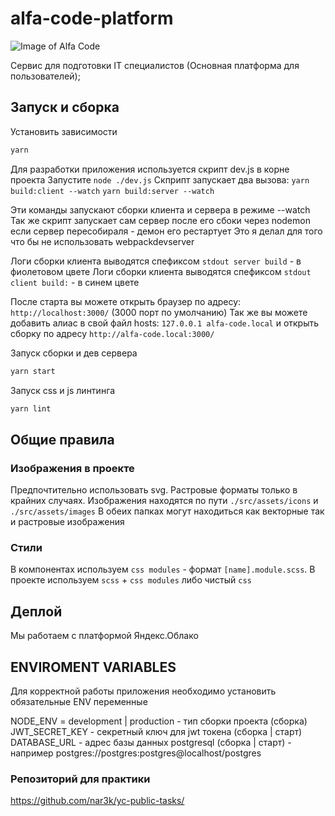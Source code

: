 # alfa-code-platform

![Image of Alfa Code](https://avatars1.githubusercontent.com/u/64861429?s=200&v=4)

Сервис для подготовки IT специалистов (Основная платформа для пользователей);

## Запуск и сборка

Установить зависимости

```javascript
yarn
```

Для разработки приложения используется скрипт dev.js в корне проекта
Запустите `node ./dev.js`
Скприпт запускает два вызова:
    `yarn build:client --watch`
    `yarn build:server --watch`

Эти команды запускают сборки клиента и сервера в режиме --watch
Так же скрипт запускает сам сервер после его сбоки через nodemon если сервер пересобираля - демон его рестартует
Это я делал для того что бы не использовать webpackdevserver

Логи сборки клиента выводятся спефиксом `stdout server build` - в фиолетовом цвете
Логи сборки клиента выводятся спефиксом `stdout client build:` - в синем цвете

После старта вы можете открыть браузер по адресу: `http://localhost:3000/` (3000 порт по умолчанию)
Так же вы можете добавить алиас в свой файл hosts: `127.0.0.1 alfa-code.local` и открыть сборку по адресу `http://alfa-code.local:3000/`

Запуск сборки и дев сервера

```javascript
yarn start
```

Запуск css и js линтинга

```javascript
yarn lint
```

## Общие правила

### Изображения в проекте

Предпочтительно использовать svg. Растровые форматы только в крайних случаях.
Изображения находятся по пути `./src/assets/icons` и `./src/assets/images`
В обеих папках могут находиться как векторные так и растровые изображения

### Стили

В компонентах используем `css modules` - формат `[name].module.scss`.
В проекте используем `scss` + `css modules` либо чистый `css`

## Деплой

Мы работаем с платформой Яндекс.Облако

## ENVIROMENT VARIABLES

Для корректной работы приложения необходимо установить обязательные ENV переменные

NODE_ENV = development | production - тип сборки проекта (сборка)
JWT_SECRET_KEY - секретный ключ для jwt токена (сборка | старт)
DATABASE_URL - адрес базы данных postgresql (сборка | старт) - например postgres://postgres:postgres@localhost/postgres

### Репозиторий для практики

<https://github.com/nar3k/yc-public-tasks/>
